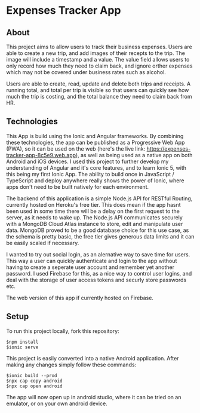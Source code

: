 # Expenses Tracker App

## About

This project aims to allow users to track their business expenses. Users are able to create a new trip, and add images of their recepts to the trip. The image will include a timestamp and a value. The value field allows users to only record how much they need to claim back, and ignore orther expenses which may not be covered under business rates such as alcohol.

Users are able to create, read, update and delete both trips and receipts. A running total, and total per trip is visible so that users can quickly see how much the trip is costing, and the total balance they need to claim back from HR.

## Technologies

This App is build using the Ionic and Angular frameworks. By combining these technologies, the app can be published as a Progressive Web App (PWA), so it can be used on the web (here's the live link: https://expenses-tracker-app-8c5e9.web.app), as well as being used as a native app on both Android and iOS devices. I used this project to further develop my understanding of Angular and it's core features, and to learn Ionic 5, with this being my first Ionic App. The ability to build once in JavaScript / TypeScript and deploy anywhere really shows the power of Ionic, where apps don't need to be built natively for each environment.

The backend of this application is a simple Node.js API for RESTful Routing, currently hosted on Heroku's free tier. This does mean if the app hasnt been used in some time there will be a delay on the first request to the server, as it needs to wake up.
The Node.js API communicates securely with a MongoDB Cloud Atlas instance to store, edit and manipulate user data. MongoDB proved to be a good database choice for this use case, as the schema is pretty basic, the free tier gives generous data limits and it can be easily scaled if necessary.

I wanted to try out social login, as an alernative way to save time for users. This way a user can quickly authenticate and login to the app without having to create a seperate user account and remember yet another password. I used Firebase for this, as a nice way to control user logins, and deal with the storage of user access tokens and securly store passwords etc.

The web version of this app if currently hosted on Firebase.

## Setup

To run this project locally, fork this repository:

```
$npm install
$ionic serve
```

This project is easily converted into a native Android application. After making any changes simply follow these commands:

```
$ionic build --prod
$npx cap copy android
$npx cap open android
```

The app will now open up in android studio, where it can be tried on an emulator, or on your own android device.
